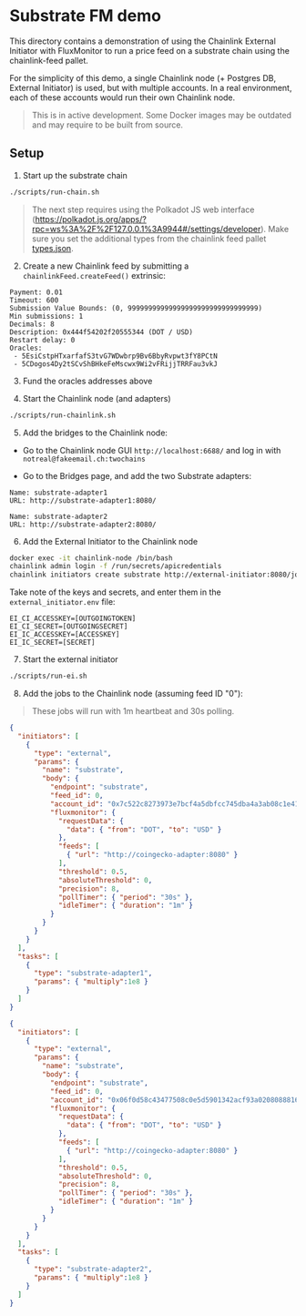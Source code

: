 # Substrate FM demo

This directory contains a demonstration of using the Chainlink External Initiator with FluxMonitor to run a price feed
on a substrate chain using the chainlink-feed pallet.

For the simplicity of this demo, a single Chainlink node (+ Postgres DB, External Initiator) is used, but with multiple
accounts. In a real environment, each of these accounts would run their own Chainlink node.

> This is in active development. Some Docker images may be outdated and may require to be built from source.

## Setup

1. Start up the substrate chain

```bash
./scripts/run-chain.sh
```

> The next step requires using the Polkadot JS web interface (https://polkadot.js.org/apps/?rpc=ws%3A%2F%2F127.0.0.1%3A9944#/settings/developer).
> Make sure you set the additional types from the chainlink feed pallet [types.json](../substrate-node-example/types.json).

2. Create a new Chainlink feed by submitting a `chainlinkFeed.createFeed()` extrinsic:

```
Payment: 0.01
Timeout: 600
Submission Value Bounds: (0, 99999999999999999999999999999999)
Min submissions: 1
Decimals: 8
Description: 0x444f54202f20555344 (DOT / USD)
Restart delay: 0
Oracles:
 - 5EsiCstpHTxarfafS3tvG7WDwbrp9Bv6BbyRvpwt3fY8PCtN
 - 5CDogos4Dy2tSCvShBHkeFeMscwx9Wi2vFRijjTRRFau3vkJ
```

3. Fund the oracles addresses above

4. Start the Chainlink node (and adapters)

```bash
./scripts/run-chainlink.sh
```

5. Add the bridges to the Chainlink node:

- Go to the Chainlink node GUI `http://localhost:6688/` and log in with `notreal@fakeemail.ch:twochains`

- Go to the Bridges page, and add the two Substrate adapters:

```
Name: substrate-adapter1
URL: http://substrate-adapter1:8080/

Name: substrate-adapter2
URL: http://substrate-adapter2:8080/
```

6. Add the External Initiator to the Chainlink node

```bash
docker exec -it chainlink-node /bin/bash
chainlink admin login -f /run/secrets/apicredentials
chainlink initiators create substrate http://external-initiator:8080/jobs
```

Take note of the keys and secrets, and enter them in the `external_initiator.env` file:

```dotenv
EI_CI_ACCESSKEY=[OUTGOINGTOKEN]
EI_CI_SECRET=[OUTGOINGSECRET]
EI_IC_ACCESSKEY=[ACCESSKEY]
EI_IC_SECRET=[SECRET]
```

7. Start the external initiator

```bash
./scripts/run-ei.sh
```

8. Add the jobs to the Chainlink node (assuming feed ID "0"):

> These jobs will run with 1m heartbeat and 30s polling.

```json
{
  "initiators": [
    {
      "type": "external",
      "params": {
        "name": "substrate",
        "body": {
          "endpoint": "substrate",
          "feed_id": 0,
          "account_id": "0x7c522c8273973e7bcf4a5dbfcc745dba4a3ab08c1e410167d7b1bdf9cb924f6c",
          "fluxmonitor": {
            "requestData": {
              "data": { "from": "DOT", "to": "USD" }
            },
            "feeds": [
              { "url": "http://coingecko-adapter:8080" }
            ],
            "threshold": 0.5,
            "absoluteThreshold": 0,
            "precision": 8,
            "pollTimer": { "period": "30s" },
            "idleTimer": { "duration": "1m" }
          }
        }
      }
    }
  ],
  "tasks": [
    {
      "type": "substrate-adapter1",
      "params": { "multiply":1e8 }
    }
  ]
}
```

```json
{
  "initiators": [
    {
      "type": "external",
      "params": {
        "name": "substrate",
        "body": {
          "endpoint": "substrate",
          "feed_id": 0,
          "account_id": "0x06f0d58c43477508c0e5d5901342acf93a0208088816ff303996564a1d8c1c54",
          "fluxmonitor": {
            "requestData": {
              "data": { "from": "DOT", "to": "USD" }
            },
            "feeds": [
              { "url": "http://coingecko-adapter:8080" }
            ],
            "threshold": 0.5,
            "absoluteThreshold": 0,
            "precision": 8,
            "pollTimer": { "period": "30s" },
            "idleTimer": { "duration": "1m" }
          }
        }
      }
    }
  ],
  "tasks": [
    {
      "type": "substrate-adapter2",
      "params": { "multiply":1e8 }
    }
  ]
}
```
